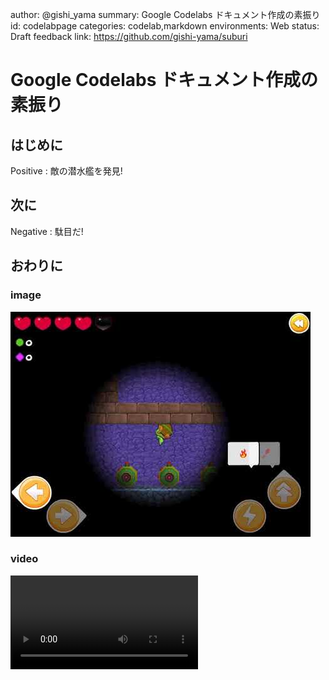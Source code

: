 author: @gishi_yama
summary: Google Codelabs ドキュメント作成の素振り
id: codelabpage
categories: codelab,markdown
environments: Web
status: Draft
feedback link: https://github.com/gishi-yama/suburi

# Google Codelabs ドキュメント作成の素振り

## はじめに

Positive
: 敵の潜水艦を発見!

## 次に

Negative
: 駄目だ!

## おわりに

### image

![img](./img/hqdefault.jpg)

### video

 <video id="hNf_qrEjTnU"></video> 
